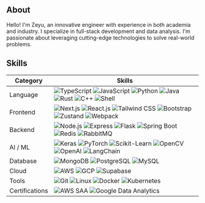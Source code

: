 ## About

Hello! I'm Zeyu, an innovative engineer with experience in both
academia and industry. I specialize in full-stack development and data
analysis. I'm passionate about leveraging cutting-edge technologies to solve real-world problems.

## Skills

| Category       | Skills                                                                                                                                                                                                                                                                                                                                                                                    |
| -------------- | ----------------------------------------------------------------------------------------------------------------------------------------------------------------------------------------------------------------------------------------------------------------------------------------------------------------------------------------------------------------------------------------- |
| Language       | ![TypeScript](https://img.shields.io/badge/TypeScript-3178C6) ![JavaScript](https://img.shields.io/badge/JavaScript-F7DF1E) ![Python](https://img.shields.io/badge/Python-3776AB) ![Java](https://img.shields.io/badge/Java-007396) ![Rust](https://img.shields.io/badge/Rust-B7410E) ![C++](https://img.shields.io/badge/C++-00599C) ![Shell](https://img.shields.io/badge/Shell-4EAA25) |
| Frontend       | ![Next.js](https://img.shields.io/badge/Next.js-000000) ![React.js](https://img.shields.io/badge/React.js-61DAFB) ![Tailwind CSS](https://img.shields.io/badge/Tailwind%20CSS-06B6D4) ![Bootstrap](https://img.shields.io/badge/Bootstrap-7952B3) ![Zustand](https://img.shields.io/badge/Zustand-443E38) ![Webpack](https://img.shields.io/badge/Webpack-8DD6F9)                         |
| Backend        | ![Node.js](https://img.shields.io/badge/Node.js-339933) ![Express](https://img.shields.io/badge/Express-000000) ![Flask](https://img.shields.io/badge/Flask-FFFFFF) ![Spring Boot](https://img.shields.io/badge/Spring%20Boot-6DB33F) ![Redis](https://img.shields.io/badge/Redis-DC382D) ![RabbitMQ](https://img.shields.io/badge/RabbitMQ-FF6600)                                       |
| AI / ML        | ![Keras](https://img.shields.io/badge/Keras-D00000) ![PyTorch](https://img.shields.io/badge/PyTorch-EE4C2C) ![Scikit-Learn](https://img.shields.io/badge/Scikit%20Learn-F7931E) ![OpenCV](https://img.shields.io/badge/OpenCV-5C3EE8) ![OpenAI](https://img.shields.io/badge/OpenAI-412991) ![LangChain](https://img.shields.io/badge/LangChain-339933)                                   |
| Database       | ![MongoDB](https://img.shields.io/badge/MongoDB-47A248) ![PostgreSQL](https://img.shields.io/badge/PostgreSQL-336791) ![MySQL](https://img.shields.io/badge/MySQL-4479A1)                                                                                                                                                                                                                 |
| Cloud          | ![AWS](https://img.shields.io/badge/AWS-232F3E) ![GCP](https://img.shields.io/badge/Google%20Cloud-4285F4) ![Supabase](https://img.shields.io/badge/Supabase-3ECF8E)                                                                                                                                                                                                                      |
| Tools          | ![Git](https://img.shields.io/badge/Git-F05032) ![Linux](https://img.shields.io/badge/Linux-FCC624) ![Docker](https://img.shields.io/badge/Docker-2496ED) ![Kubernetes](https://img.shields.io/badge/Kubernetes-326CE5)                                                                                                                                                                   |
| Certifications | ![AWS SAA](https://img.shields.io/badge/AWS%20Solutions%20Architect%20Associate-232F3E) ![Google Data Analytics](https://img.shields.io/badge/Google%20Data%20Analytics-4285F4)                                                                                                                                                                                                           |

<!-- ![GitHub账户信息统计](https://github-stats.ubrong.com/api?username=zeyu-chen&show_icons=true&theme=tokyonight)

![GitHub账户最常用语言](https://github-stats.ubrong.com/api/top-langs/?username=zeyu-chen&layout=compact&theme=tokyonight) -->
